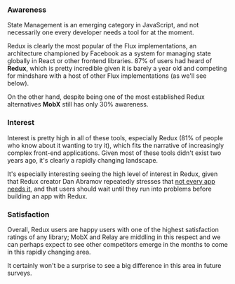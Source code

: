### Awareness

State Management is an emerging category in JavaScript, and not necessarily one every developer needs a tool for at the moment. 

Redux is clearly the most popular of the Flux implementations, an architecture championed by Facebook as a system for managing state globally in React or other frontend libraries. 87% of users had heard of **Redux**, which is pretty incredible given it is barely a year old and competing for mindshare with a host of other Flux implementations (as we'll see below).

On the other hand, despite being one of the most established Redux alternatives **MobX** still has only 30% awareness. 

### Interest

Interest is pretty high in all of these tools, especially Redux (81% of people who know about it wanting to try it), which fits the narrative of increasingly complex front-end applications. Given most of these tools didn't exist two years ago, it's clearly a rapidly changing landscape.

It's especially interesting seeing the high level of interest in Redux, given that Redux creator Dan Abramov repeatedly stresses that [not every app needs it](https://medium.com/@dan_abramov/you-might-not-need-redux-be46360cf367#.hm1h7kmdk), and that users should wait until they run into problems before building an app with Redux.

### Satisfaction

Overall, Redux users are happy users with one of the highest satisfaction ratings of any library; MobX and Relay are middling in this respect and we can perhaps expect to see other competitors emerge in the months to come in this rapidly changing area.

It certainly won't be a surprise to see a big difference in this area in future surveys.